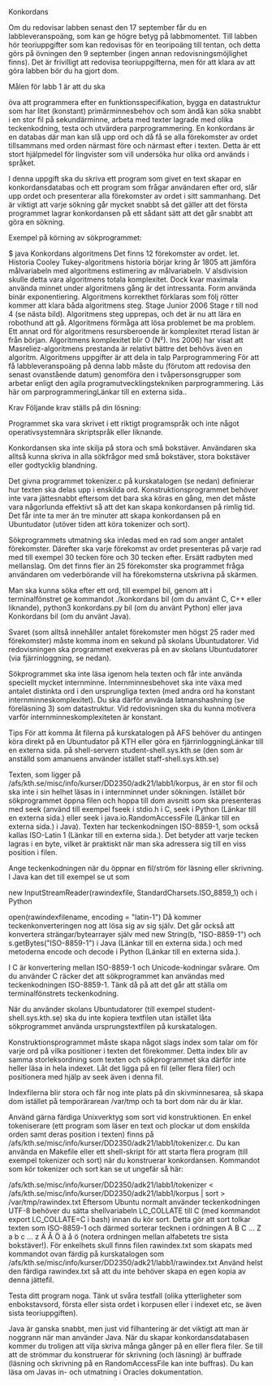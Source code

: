 Konkordans

Om du redovisar labben senast den 17 september får du en labbleveranspoäng, som kan ge högre betyg på labbmomentet. Till labben hör teoriuppgifter som kan redovisas för en teoripoäng till tentan, och detta görs på övningen den 9 september (ingen annan redovisningsmöjlighet finns). Det är frivilligt att redovisa teoriuppgifterna, men för att klara av att göra labben bör du ha gjort dom. 

Målen för labb 1 är att du ska

öva att programmera efter en funktionsspecifikation,
bygga en datastruktur som har litet (konstant) primärminnesbehov och som ändå kan söka snabbt i en stor fil på sekundärminne,
arbeta med texter lagrade med olika teckenkodning,
testa och utvärdera parprogrammering.
En konkordans är en databas där man kan slå upp ord och då få se alla förekomster av ordet tillsammans med orden närmast före och närmast efter i texten. Detta är ett stort hjälpmedel för lingvister som vill undersöka hur olika ord används i språket.

I denna uppgift ska du skriva ett program som givet en text skapar en konkordansdatabas och ett program som frågar användaren efter ord, slår upp ordet och presenterar alla förekomster av ordet i sitt sammanhang. Det är viktigt att varje sökning går mycket snabbt så det gäller att det första programmet lagrar konkordansen på ett sådant sätt att det går snabbt att göra en sökning.

Exempel på körning av sökprogrammet:

$ java Konkordans algoritmens
Det finns 12 förekomster av ordet.
let.  Historia  Cooley  Tukey-algoritmens historia börjar kring år 1805
 att jämföra målvariabeln med algoritmens estimering av målvariabeln. V
alsdivision skulle detta vara algoritmens totala komplexitet. Dock kvar
maximala använda minnet under algoritmens gång är det intressanta. Form
använda binär exponentiering. Algoritmens korrekthet förklaras som följ
 rötter kommer att klara båda algoritmens steg. Stage Junior 2006 Stage
r till nod 4 (se nästa bild). Algoritmens steg upprepas, och det är nu
att lära en robothund att gå. Algoritmens förmåga att lösa problemet be
ma problem. Ett annat ord för algoritmens resursberoende är komplexitet
rterad listan är från början. Algoritmens komplexitet blir O (N²).  Ins
2006) har visat att Masreliez-algoritmens prestanda är relativt bättre
 det behövs även en algoritm. Algoritmens uppgifter är att dela in talp 
Parprogrammering
För att få labbleveranspoäng på denna labb måste du (förutom att redovisa den senast ovanstående datum) genomföra den i tvåpersonsgrupper som arbetar enligt den agila programutvecklingstekniken parprogrammering. Läs här om parprogrammeringLänkar till en externa sida..

Krav
Följande krav ställs på din lösning:

Programmet ska vara skrivet i ett riktigt programspråk och inte något operativsystemnära skriptspråk eller liknande.

Konkordansen ska inte skilja på stora och små bokstäver. Användaren ska alltså kunna skriva in alla sökfrågor med små bokstäver, stora bokstäver eller godtycklig blandning.

Det givna programmet tokenizer.c på kurskatalogen (se nedan) definierar hur texten ska delas upp i enskilda ord.
Konstruktionsprogrammet behöver inte vara jättesnabbt eftersom det bara ska köras en gång, men det måste vara någorlunda effektivt så att det kan skapa konkordansen på rimlig tid. Det får inte ta mer än tre minuter att skapa konkordansen på en Ubuntudator (utöver tiden att köra tokenizer och sort).

Sökprogrammets utmatning ska inledas med en rad som anger antalet förekomster. Därefter ska varje förekomst av ordet presenteras på varje rad med till exempel 30 tecken före och 30 tecken efter. Ersätt radbyten med mellanslag. Om det finns fler än 25 förekomster ska programmet fråga användaren om vederbörande vill ha förekomsterna utskrivna på skärmen.

Man ska kunna söka efter ett ord, till exempel bil, genom att i terminalfönstret ge kommandot ./konkordans bil (om du använt C, C++ eller liknande), python3 konkordans.py bil (om du använt Python) eller java Konkordans bil (om du använt Java). 

Svaret (som alltså innehåller antalet förekomster men högst 25 rader med förekomster) måste komma inom en sekund på skolans Ubuntudatorer. Vid redovisningen ska programmet exekveras på en av skolans Ubuntudatorer (via fjärrinloggning, se nedan).

Sökprogrammet ska inte läsa igenom hela texten och får inte använda speciellt mycket internminne. Internminnesbehovet ska inte växa med antalet distinkta ord i den ursprungliga texten (med andra ord ha konstant internminneskomplexitet). Du ska därför använda latmanshashning (se föreläsning 3) som datastruktur. Vid redovisningen ska du kunna motivera varför internminneskomplexiteten är konstant.

Tips
För att komma åt filerna på kurskatalogen på AFS behöver du antingen köra direkt på en Ubuntudator på KTH eller göra en fjärrinloggningLänkar till en externa sida. på shell-servern student-shell.sys.kth.se (den som är anställd som amanuens använder istället staff-shell.sys.kth.se)

Texten, som ligger på /afs/kth.se/misc/info/kurser/DD2350/adk21/labb1/korpus, är en stor fil och ska inte i sin helhet läsas in i internminnet under sökningen. Istället bör sökprogrammet öppna filen och hoppa till dom avsnitt som ska presenteras med seek (använd till exempel fseek i stdio.h i C, seek i Python (Länkar till en externa sida.) eller seek i java.io.RandomAccessFile (Länkar till en externa sida.) i Java). Texten har teckenkodningen ISO-8859-1, som också kallas ISO-Latin 1 (Länkar till en externa sida.). Det betyder att varje tecken lagras i en byte, vilket är praktiskt när man ska adressera sig till en viss position i filen.

Ange teckenkodningen när du öppnar en fil/ström för läsning eller skrivning. I Java kan det till exempel se ut som

new InputStreamReader(rawindexfile, StandardCharsets.ISO_8859_1)
och i Python

open(rawindexfilename, encoding = "latin-1")
Då kommer teckenkonverteringen nog att lösa sig av sig själv. Det går också att konvertera strängar/bytearrayer själv med new String(b, "ISO-8859-1") och s.getBytes("ISO-8859-1") i Java (Länkar till en externa sida.) och med metoderna encode och decode i Python (Länkar till en externa sida.).

I C är konvertering mellan ISO-8859-1 och Unicode-kodningar svårare. Om du använder C räcker det att sökprogrammet kan användas med teckenkodningen ISO-8859-1. Tänk då på att det går att ställa om terminalfönstrets teckenkodning.

När du använder skolans Ubuntudatorer (till exempel student-shell.sys.kth.se) ska du inte kopiera textfilen utan istället låta sökprogrammet använda ursprungstextfilen på kurskatalogen.

Konstruktionsprogrammet måste skapa något slags index som talar om för varje ord på vilka positioner i texten det förekommer. Detta index blir av samma storleksordning som texten och sökprogrammet ska därför inte heller läsa in hela indexet. Låt det ligga på en fil (eller flera filer) och positionera med hjälp av seek även i denna fil.

Indexfilerna blir stora och får nog inte plats på din skivminnesarea, så skapa dom istället på temporärarean /var/tmp och ta bort dom när du är klar.

Använd gärna färdiga Unixverktyg som sort vid konstruktionen. En enkel tokeniserare (ett program som läser en text och plockar ut dom enskilda orden samt deras position i texten) finns på /afs/kth.se/misc/info/kurser/DD2350/adk21/labb1/tokenizer.c. 
Du kan använda en Makefile eller ett shell-skript för att starta flera program (till exempel tokenizer och sort) när du konstruerar konkordansen. Kommandot som kör tokenizer och sort kan se ut ungefär så här: 

/afs/kth.se/misc/info/kurser/DD2350/adk21/labb1/tokenizer < /afs/kth.se/misc/info/kurser/DD2350/adk21/labb1/korpus | sort > /var/tmp/rawindex.txt
Eftersom Ubuntu normalt använder teckenkodningen UTF-8 behöver du sätta shellvariabeln LC_COLLATE till C (med kommandot export LC_COLLATE=C i bash) innan du kör sort. Detta gör att sort tolkar texten som ISO-8859-1 och därmed sorterar tecknen i ordningen A B C ... Z a b c ... z Ä Å Ö ä å ö (notera ordningen mellan alfabetets tre sista bokstäver!). För enkelhets skull finns filen rawindex.txt som skapats med kommandot ovan färdig på kurskatalogen som /afs/kth.se/misc/info/kurser/DD2350/adk21/labb1/rawindex.txt
Använd helst den färdiga rawindex.txt så att du inte behöver skapa en egen kopia av denna jättefil.

Testa ditt program noga. Tänk ut svåra testfall (olika ytterligheter som enbokstavsord, första eller sista ordet i korpusen eller i indexet etc, se även sista teoriuppgiften).

Java är ganska snabbt, men just vid filhantering är det viktigt att man är noggrann när man använder Java. När du skapar konkordansdatabasen kommer du troligen att vilja skriva många gånger på en eller flera filer. Se till att de strömmar du konstruerar för skrivning (och läsning) är buffrade (läsning och skrivning på en RandomAccessFile kan inte buffras). Du kan läsa om Javas in- och utmatning i Oracles dokumentation.
